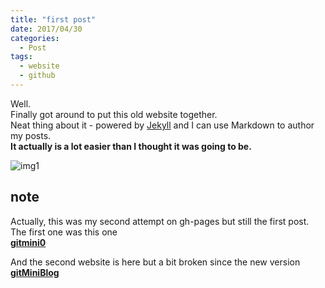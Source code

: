 ```yaml
---
title: "first post"
date: 2017/04/30
categories:
  - Post
tags:
  - website
  - github
---
```


[img1]: http://iboogeek.com/958-thickbox_square_zen/akira-tao-pai-pai.jpg

Well.   
Finally got around to put this old website together.    
Neat thing about it - powered by [Jekyll](http://jekyllrb.com) and I can use Markdown to author my posts.   
**It actually is a lot easier than I thought it was going to be.**

![img1]

## note
Actually, this was my second attempt on gh-pages but still the first post.  
The first one was this one   
**[gitmini0](https://nicolasdb.github.io/gitmini0)**  

And the second website is here but a bit broken since the new version    
**[gitMiniBlog](https://nicolasdb.github.io/gitMiniBlog)** 
